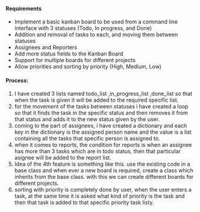 #### Requirements
- Implement a basic kanban board to be used from a command line interface with 3 statuses (Todo, In progress, and Done)
- Addition and removal of tasks to each, and moving them between statuses
- Assignees and Reporters
- Add more status fields to the Kanban Board
- Support for multiple boards for different projects
- Allow priorities and sorting by priority (High, Medium, Low)
#### Process:
1. I have created 3 lists named todo_list ,in_progress_list ,done_list so that when the task is given it will be added to the required specific list.
2. for the movement of the tasks between statuses i have created a loop so that it finds the task in the specific status and then removes it from that status and adds it to the new status given by the user.
3. coming to the part of assignees, i have created a dictionary and each key in the dictionary is the assigned person name and the value is a list containing all the tasks that specific person is assigned to.
4. when it comes to reports, the condition for reports is when an assignee has more than 3 tasks which are in todo status, then that particular asignee will be added to the report list.
5. Idea of the 4th feature is something like this. use the existing code in a base class and when ever a new board is required, create a class which inherits from the base class. with this we can create different boards for different projects.
6. sorting with priority is completely done by user, when the user enters a task, at the same time it is asked what kind of priority is the task and then that task is added to that specific priority task listy.
